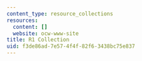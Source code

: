 ```yaml
---
content_type: resource_collections
resources:
  content: []
  website: ocw-www-site
title: R1 Collection
uid: f3de86ad-7e57-4f4f-82f6-3438bc75e837
---
```


